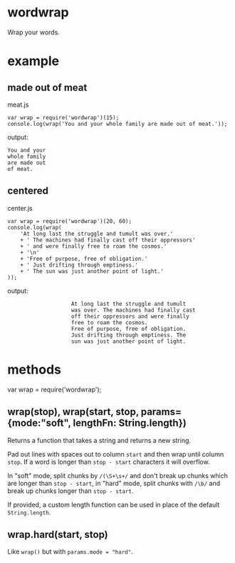 wordwrap
========

Wrap your words.

example
=======

made out of meat
----------------

meat.js

    var wrap = require('wordwrap')(15);
    console.log(wrap('You and your whole family are made out of meat.'));

output:

    You and your
    whole family
    are made out
    of meat.

centered
--------

center.js

    var wrap = require('wordwrap')(20, 60);
    console.log(wrap(
        'At long last the struggle and tumult was over.'
        + ' The machines had finally cast off their oppressors'
        + ' and were finally free to roam the cosmos.'
        + '\n'
        + 'Free of purpose, free of obligation.'
        + ' Just drifting through emptiness.'
        + ' The sun was just another point of light.'
    ));

output:

                        At long last the struggle and tumult
                        was over. The machines had finally cast
                        off their oppressors and were finally
                        free to roam the cosmos.
                        Free of purpose, free of obligation.
                        Just drifting through emptiness. The
                        sun was just another point of light.

methods
=======

var wrap = require('wordwrap');

wrap(stop), wrap(start, stop, params={mode:"soft", lengthFn: String.length})
----------------------------------------------------------------------------

Returns a function that takes a string and returns a new string.

Pad out lines with spaces out to column `start` and then wrap until column
`stop`. If a word is longer than `stop - start` characters it will overflow.

In "soft" mode, split chunks by `/(\S+\s+/` and don't break up chunks which are
longer than `stop - start`, in "hard" mode, split chunks with `/\b/` and break
up chunks longer than `stop - start`.

If provided, a custom length function can be used in place of the default `String.length`.

wrap.hard(start, stop)
----------------------

Like `wrap()` but with `params.mode = "hard"`.
